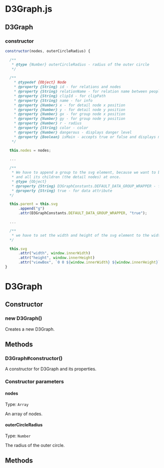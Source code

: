 <!-- Docs for D3Graph.js -->

# D3Graph.js

## D3Graph

### constructor

```js
constructor(nodes, outerCircleRadius) {

  /**
   * @type {Number} outerCircleRadius - radius of the outer circle
   */

  /**
    * @typedef {Object} Node
    * @property {String} id - for relations and nodes
    * @property {String} relationName - for relation name between people
    * @property {String} clipId - for clipPath
    * @property {String} name - for info
    * @property {Number} x - for detail node x position
    * @property {Number} y - for detail node y position
    * @property {Number} gx - for group node x position
    * @property {Number} gy - for group node y position
    * @property {Number} r - radius
    * @property {String} color - color
    * @property {Number} dangerous - displays danger level
    * @property {Boolean} isMain - accepts true or false and displays main node
   */

  this.nodes = nodes;

  ...

  /**
   * We have to append a group to the svg element, because we want to be able to move the whole group node
   * and all its children (the detail nodes) at once.
   * @type {Object}
   * @property {String} D3GraphConstants.DEFAULT_DATA_GROUP_WRAPPER - for data attribute
   * @property {String} true - for data attribute
  */

  this.parent = this.svg
      .append("g")
      .attr(D3GraphConstants.DEFAULT_DATA_GROUP_WRAPPER, "true");

  ...

  /**
   * we have to set the width and height of the svg element to the width and height of the window, because the graph should be responsive and cover the whole screen.
  */

  this.svg
      .attr("width", window.innerWidth)
      .attr("height", window.innerHeight)
      .attr("viewBox", `0 0 ${window.innerWidth} ${window.innerHeight}`);
}
```

# D3Graph

## Constructor

### new D3Graph()

Creates a new D3Graph.

## Methods

### D3Graph#constructor()

A constructor for D3Graph and its properties.

### Constructor parameters

#### nodes

Type: `Array`

An array of nodes.

#### outerCircleRadius

Type: `Number`

The radius of the outer circle.

## Methods
